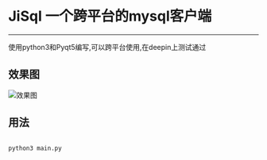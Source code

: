 # JiSql 一个跨平台的mysql客户端
------------


使用python3和Pyqt5编写,可以跨平台使用,在deepin上测试通过



效果图
-----

![效果图](https://raw.githubusercontent.com/crazykun/JiSql/master/images/demo.png)



用法
-----

````python

python3 main.py

````


